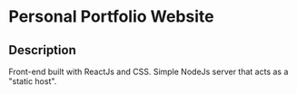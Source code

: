 # Personal Portfolio Website 

## Description 
Front-end built with ReactJs and CSS. Simple NodeJs server that acts as a "static host".